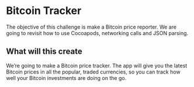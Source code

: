 

#  Bitcoin Tracker

The objective of this challenge is make a Bitcoin price reporter. We are going to revisit how to use Cocoapods, networking calls and JSON parsing. 

## What will this create

We’re going to make a Bitcoin price tracker. The app will give you the latest Bitcoin prices in all the popular, traded currencies, so you can track how well your Bitcoin investments are doing on the go.


